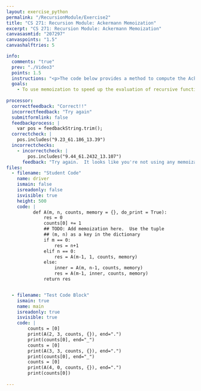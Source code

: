```yaml
---
layout: exercise_python
permalink: "/RecursionModule/Exercise2"
title: "CS 271: Recursion Module: Ackermann Memoization"
excerpt: "CS 271: Recursion Module: Ackermann Memoization"
canvasasmtid: "207297"
canvaspoints: "1.5"
canvashalftries: 5

info:
  comments: "true"
  prev: "./Video3"
  points: 1.5
  instructions: "<p>The code below provides a method to compute the Ackermann function.  Use memoization to speed it up by checking a dictionary to see if a particular ackermann call has already been computed.</p>"
  goals:
    - To use memoization to speed up the evaluation of recursive functions
    
processor:  
  correctfeedback: "Correct!!" 
  incorrectfeedback: "Try again"
  submitformlink: false
  feedbackprocess: | 
    var pos = feedbackString.trim();
  correctcheck: |
    pos.includes("9.23_61.186_13.39")
  incorrectchecks:
    - incorrectcheck: |
        pos.includes("9.44_61.2432_13.107")
      feedback: "Try again.  It looks like you're not using any memoization yet.  Are you remembering to check to see if (m, n) is already in the memory?  Are you saving (m, n) in memory the first time you have to compute it?"
files:
  - filename: "Student Code"
    name: driver
    ismain: false
    isreadonly: false
    isvisible: true
    height: 500
    code: | 
          def A(m, n, counts, memory = {}, do_print = True):
              res = 0
              counts[0] += 1
              ## TODO: Add memoization here.  Use the tuple 
              ## (m, n) as a key in the dictionary
              if m == 0:
                  res = n+1
              elif n == 0:
                  res = A(m-1, 1, counts, memory)
              else:
                  inner = A(m, n-1, counts, memory)
                  res = A(m-1, inner, counts, memory)
              return res


  - filename: "Test Code Block"
    ismain: true
    name: main
    isreadonly: true
    isvisible: true
    code: |
        counts = [0]
        print(A(2, 3, counts, {}), end=".")
        print(counts[0], end="_")
        counts = [0]
        print(A(3, 3, counts, {}), end=".")
        print(counts[0], end="_")
        counts = [0]
        print(A(4, 0, counts, {}), end=".")
        print(counts[0])
        
---
```

